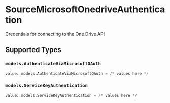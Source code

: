 # SourceMicrosoftOnedriveAuthentication

Credentials for connecting to the One Drive API


## Supported Types

### `models.AuthenticateViaMicrosoftOAuth`

```python
value: models.AuthenticateViaMicrosoftOAuth = /* values here */
```

### `models.ServiceKeyAuthentication`

```python
value: models.ServiceKeyAuthentication = /* values here */
```

